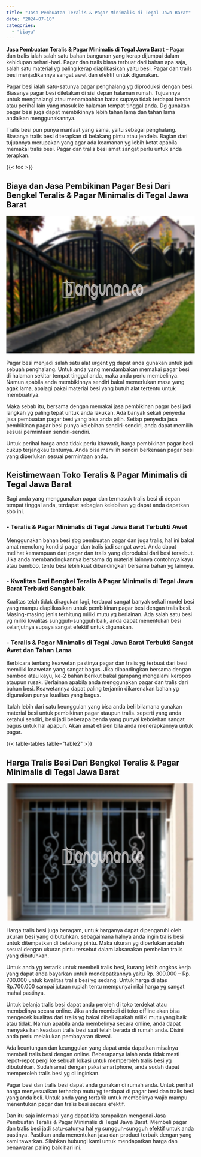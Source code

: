 ```yaml
---
title: "Jasa Pembuatan Teralis & Pagar Minimalis di Tegal Jawa Barat"
date: "2024-07-10"
categories: 
  - "biaya"
---
```


**Jasa Pembuatan Teralis & Pagar Minimalis di Tegal Jawa Barat** – Pagar dan tralis ialah salah satu bahan bangunan yang kerap dijumpai dalam kehidupan sehari-hari. Pagar dan trails biasa terbuat dari bahan apa saja, salah satu material yg paling kerap diaplikasikan yaitu besi. Pagar dan trails besi menjadikannya sangat awet dan efektif untuk digunakan.

Pagar besi ialah satu-satunya pagar penghalang yg diproduksi dengan besi. Biasanya pagar besi diletakan di sisi depan halaman rumah. Tujuannya untuk menghalangi atau menambahkan batas supaya tidak terdapat benda atau perihal lain yang masuk ke halaman tempat tinggal anda. Dg gunakan pagar besi juga dapat membikinnya lebih tahan lama dan tahan lama andaikan menggunakannya.

Tralis besi pun punya manfaat yang sama, yaitu sebagai penghalang. Biasanya trails besi diterapkan di belakang pintu atau jendela. Bagian dari tujuannya merupakan yang agar ada keamanan yg lebih ketat apabila memakai tralis besi. Pagar dan tralis besi amat sangat perlu untuk anda terapkan.

{{< toc >}}

## Biaya dan Jasa Pembikinan Pagar Besi Dari Bengkel Teralis & Pagar Minimalis di Tegal Jawa Barat

![Jasa Pembuatan Teralis & Pagar Minimalis di Tegal Jawa Barat](/images/pagar-minimalis-murah-52.png)

Pagar besi menjadi salah satu alat urgent yg dapat anda gunakan untuk jadi sebuah penghalang. Untuk anda yang mendambakan memakai pagar besi di halaman sekitar tempat tinggal anda, maka anda perlu membelinya. Namun apabila anda membikinnya sendiri bakal memerlukan masa yang agak lama, apalagi pakai material besi yang butuh alat tertentu untuk membuatnya.

Maka sebab itu, bersama dengan memakai jasa pembikinan pagar besi jadi langkah yg paling tepat untuk anda lakukan. Ada banyak sekali penyedia jasa pembuatan pagar besi yang bisa anda pilih. Setiap penyedia jasa pembikinan pagar besi punya kelebihan sendiri-sendiri, anda dapat memilih sesuai permintaan sendiri-sendiri.

Untuk perihal harga anda tidak perlu khawatir, harga pembikinan pagar besi cukup terjangkau tentunya. Anda bisa memilih sendiri berkenaan pagar besi yang diperlukan sesuai permintaan anda.

## Keistimewaan Toko Teralis & Pagar Minimalis di Tegal Jawa Barat

Bagi anda yang menggunakan pagar dan termasuk tralis besi di depan tempat tinggal anda, terdapat sebagian kelebihan yg dapat anda dapatkan sbb ini.

### \- Teralis & Pagar Minimalis di Tegal Jawa Barat Terbukti Awet

Menggunakan bahan besi sbg pembuatan pagar dan juga tralis, hal ini bakal amat menolong kondisi pagar dan tralis jadi sangat awet. Anda dapat melihat kemampuan dari pagar dan tralis yang diproduksi dari besi tersebut. Jika anda membandingkannya bersama dg material lainnya contohnya kayu atau bamboo, tentu besi lebih kuat dibandingkan bersama bahan yg lainnya.

### \- Kwalitas Dari Bengkel Teralis & Pagar Minimalis di Tegal Jawa Barat Terbukti Sangat baik

Kualitas telah tidak diragukan lagi, terdapat sangat banyak sekali model besi yang mampu diaplikasikan untuk pembikinan pagar besi dengan tralis besi. Masing-masing jenis terhitung miliki mutu yg berlainan. Ada salah satu besi yg miliki kwalitas sungguh-sungguh baik, anda dapat menentukan besi selanjutnya supaya sangat efektif untuk digunakan.

### \- Teralis & Pagar Minimalis di Tegal Jawa Barat Terbukti Sangat Awet dan Tahan Lama

Berbicara tentang keawetan pastinya pagar dan tralis yg terbuat dari besi memiliki keawetan yang sangat bagus. Jika dibandingkan bersama dengan bamboo atau kayu, ke-2 bahan berikut bakal gampang mengalami keropos ataupun rusak. Berlainan apabila anda menggunakan pagar dan tralis dari bahan besi. Keawetannya dapat paling terjamin dikarenakan bahan yg digunakan punya kualitas yang bagus.

Itulah lebih dari satu keunggulan yang bisa anda beli bilamana gunakan material besi untuk pembikinan pagar ataupun tralis. seperti yang anda ketahui sendiri, besi jadi beberapa benda yang punyai kebolehan sangat bagus untuk hal apapun. Akan amat efisien bila anda menerapkannya untuk pagar.

{{< table-tables table="table2" >}}

## Harga Tralis Besi Dari Bengkel Teralis & Pagar Minimalis di Tegal Jawa Barat

![Jasa Pembuatan Teralis & Pagar Minimalis di Tegal Jawa Barat](/images/teralis-minimalis-murah-15.png)

Harga tralis besi juga beragam, untuk harganya dapat dipengaruhi oleh ukuran besi yang dibutuhkan. sebagaimana halnya anda ingin tralis besi untuk ditempatkan di belakang pintu. Maka ukuran yg diperlukan adalah sesuai dengan ukuran pintu tersebut dalam laksanakan pembelian tralis yang dibutuhkan.

Untuk anda yg tertarik untuk membeli tralis besi, kurang lebih ongkos kerja yang dapat anda bayarkan untuk mendapatkannya yaitu Rp. 300.000 – Rp. 700.000 untuk kwalitas tralis besi yg sedang. Untuk harga di atas Rp.700.000 sampai jutaan rupiah tentu mempunyai nilai harga yg sangat mahal pastinya.

Untuk belanja tralis besi dapat anda peroleh di toko terdekat atau membelinya secara online. Jika anda membeli di toko offline akan bisa mengecek kualitas dari tralis yg bakal dibeli apakah miliki mutu yang baik atau tidak. Namun apabila anda membelinya secara online, anda dapat menyaksikan keadaan tralis besi saat telah berada di rumah anda. Disini anda perlu melakukan pembayaran diawal.

Ada keuntungan dan keunggulan yang dapat anda dapatkan misalnya membeli tralis besi dengan online. Beberapanya ialah anda tidak mesti repot-repot pergi ke sebuah lokasi untuk memperoleh tralis besi yg dibutuhkan. Sudah amat dengan pakai smartphone, anda sudah dapat memperoleh tralis besi yg di inginkan.

Pagar besi dan tralis besi dapat anda gunakan di rumah anda. Untuk perihal harga menyesuaikan terhadap mutu yg terdapat di pagar besi dan tralis besi yang anda beli. Untuk anda yang tertarik untuk membelinya wajib mampu menentukan pagar dan tralis besi secara efektif.

Dan itu saja informasi yang dapat kita sampaikan mengenai Jasa Pembuatan Teralis & Pagar Minimalis di Tegal Jawa Barat. Membeli pagar dan tralis besi jadi satu-satunya hal yg sungguh-sungguh efektif untuk anda pastinya. Pastikan anda menentukan jasa dan product terbaik dengan yang kami tawarkan. Silahkan hubungi kami untuk mendapatkan harga dan penawaran paling baik hari ini.
